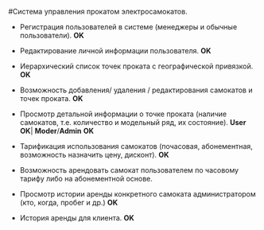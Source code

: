 #Система управления прокатом электросамокатов. 

- Регистрация пользователей в системе (менеджеры и обычные пользователи). **OK** 

- Редактирование личной информации пользователя.  **OK**

- Иерархический список точек проката с географической привязкой.  **OK**

- Возможность добавления/ удаления / редактирования самокатов и точек проката. **OK**

- Просмотр детальной информации о точке проката (наличие самокатов, т.е. количество и модельный ряд, их состояние). **User** **OK**| **Moder**/**Admin** **OK**

- Тарификация использования самокатов (почасовая, абонементная, возможность назначить цену, дисконт). **OK**

- Возможность арендовать самокат пользователем по часовому тарифу либо на абонементной основе.

- Просмотр истории аренды конкретного самоката администратором (кто, когда, пробег и др.) **OK**

- История аренды для клиента. **OK**
